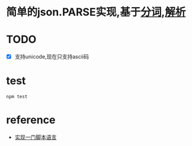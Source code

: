 # 简单的json.PARSE实现,基于[分词](./scanner.js),[解析](./parse.js)

# TODO
- [x] 支持unicode,现在只支持ascii码

# test
```shell
npm test
```

# reference
 * [实现一门脚本语言](https://craftinginterpreters.com/)